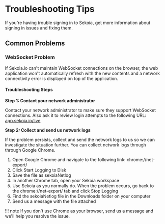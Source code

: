 # Troubleshooting Tips

If you're having trouble signing in to Sekoia, get more information about signing in issues and fixing them.

## Common Problems

### WebSocket Problem

If Sekoia.io can't maintain WebSocket connections on the browser, the web application won't automatically refresh with the new contents and a network connectivity error is displayed on top of the application.

#### Troubleshooting Steps

**Step 1: Contact your network administrator**

Contact your network administrator to make sure they support WebSocket connections. Also ask it to review login attempts to the following URL: [app.sekoia.io/live](wss://app.sekoia.io/live)

**Step 2: Collect and send us network logs**

If the problem persists, collect and send the network logs to us so we can investigate the situation further. You can collect network logs through through Google Chrome.

1. Open Google Chrome and navigate to the following link: chrome://net-export/
2. Click Start Logging to Disk
3. Save the file as sekoiaNetlog
4. In another Chrome tab, open your Sekoia workspace
5. Use Sekoia as you normally do. When the problem occurs, go back to the chrome://net-export/ tab and click Stop Logging
6. Find the sekoiaNetlog file in the Downloads folder on your computer
7. Send us a message with the file attached

!!! note
    If you don't use Chrome as your browser, send us a message and we'll help you resolve the issue.
